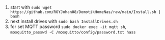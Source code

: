 1. start with `sudo wget https://github.com/ROYJohan08/DomotikHomeNas/raw/main/Install.sh | bash`
2. next install drives with `sudo bash InstallDrives.sh`
3. for set MQTT password `sudo docker exec -it mqtt sh`, `mosquitto_passwd -C /mosquitto/config/password.txt hass`